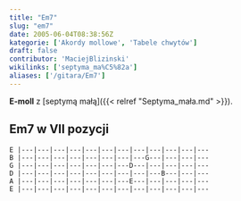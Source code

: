 ```yaml
---
title: "Em7"
slug: "em7"
date: 2005-06-04T08:38:56Z
kategorie: ['Akordy mollowe', 'Tabele chwytów']
draft: false
contributor: 'MaciejBlizinski'
wikilinks: ['septyma_ma%C5%82a']
aliases: ['/gitara/Em7']
---
```

**E-moll** z [septymą małą]({{< relref "Septyma_mała.md" >}}).

## Em7 w VII pozycji

    E |---|---|---|---|---|---|---|---|---|---|---|---
    B |---|---|---|---|---|---|---|---G---|---|---|---
    G |---|---|---|---|---|---|---D---|---|---|---|---
    D |---|---|---|---|---|---|---|---|---B---|---|---
    A |---|---|---|---|---|---|---E---|---|---|---|---
    E |---|---|---|---|---|---|---|---|---|---|---|---


